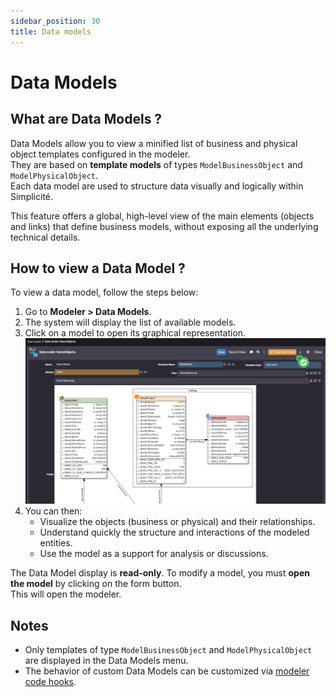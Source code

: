 ```yaml
---
sidebar_position: 30
title: Data models
---
```


# Data Models

## What are Data Models ?

Data Models allow you to view a minified list of business and physical object templates configured in the modeler.    
They are based on **template models** of types `ModelBusinessObject` and `ModelPhysicalObject`.  
Each data model are used to structure data visually and logically within Simplicité.

This feature offers a global, high-level view of the main elements (objects and links) that define business models, without exposing all the underlying technical details.

## How to view a Data Model ?

To view a data model, follow the steps below:

1. Go to **Modeler > Data Models**.
2. The system will display the list of available models.
3. Click on a model to open its graphical representation.  
![](img/datamodels/datamodels.png)
4. You can then:
    - Visualize the objects (business or physical) and their relationships.
    - Understand quickly the structure and interactions of the modeled entities.
    - Use the model as a support for analysis or discussions.

The Data Model display is **read-only**. To modify a model, you must **open the model** by clicking on the form button.  
This will open the modeler.  

## Notes
- Only templates of type `ModelBusinessObject` and `ModelPhysicalObject` are displayed in the Data Models menu.
- The behavior of custom Data Models can be customized via [modeler code hooks](/docs/core/modeler-code-hooks). 